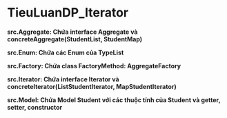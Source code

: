 # TieuLuanDP_Iterator
**src.Aggregate: Chứa interface Aggregate và concreteAggregate(StudentList, StudentMap)**

**src.Enum: Chứa các Enum của TypeList**

**src.Factory: Chứa class FactoryMethod: AggregateFactory**

**src.Iterator: Chứa interface Iterator và concreteIterator(ListStudentIterator, MapStudentIterator)**

**src.Model: Chứa Model Student với các thuộc tính của Student và getter, setter, constructor**
